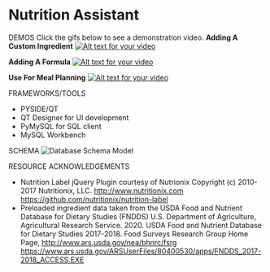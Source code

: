# Nutrition Assistant

DEMOS
Click the gifs below to see a demonstration video. 
<b>Adding A Custom Ingredient</b>
[![Alt text for your video](https://github.com/NAustinO/Nutrition-Assistant/blob/main/pjrd/static/media/Ingredient%20Demo.gif)](https://youtu.be/7RdvEvMmKS0)

<b>Adding A Formula</b>
[![Alt text for your video](https://github.com/NAustinO/Nutrition-Assistant/blob/main/pjrd/static/media/Formula%20Demo.gif)](https://youtu.be/r32Fz2kW1Sw)

<b>Use For Meal Planning</b>
[![Alt text for your video](https://github.com/NAustinO/Nutrition-Assistant/blob/main/pjrd/static/media/Meal%20Plan%20Demo.gif)](https://youtu.be/SckZJl_-Ysc)



FRAMEWORKS/TOOLS
- PYSIDE/QT
- QT Designer for UI development
- PyMySQL for SQL client 
- MySQL Workbench


SCHEMA
![Database Schema Model](https://github.com/NAustinO/Nutrition-Assistant/blob/main/db/schema.png?raw=true)


RESOURCE ACKNOWLEDGEMENTS
- Nutrition Label jQuery Plugin courtesy of Nutrionix 
Copyright (c) 2010-2017 Nutritionix, LLC. http://www.nutritionix.com
https://github.com/nutritionix/nutrition-label
- Preloaded ingredient data taken from the USDA Food and Nutrient Database for Dietary Studies (FNDDS)
U.S. Department of Agriculture, Agricultural Research Service. 2020. USDA Food and Nutrient Database for Dietary Studies 2017-2018. Food Surveys Research Group Home Page, http://www.ars.usda.gov/nea/bhnrc/fsrg
https://www.ars.usda.gov/ARSUserFiles/80400530/apps/FNDDS_2017-2018_ACCESS.EXE

